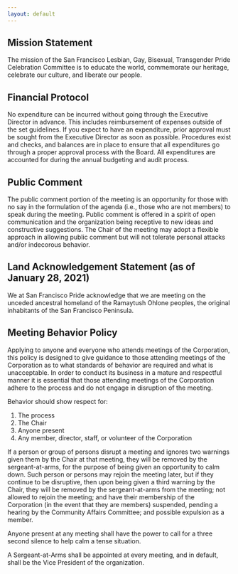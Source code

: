 ```yaml
---
layout: default
---
```


## Mission Statement

The mission of the San Francisco Lesbian, Gay, Bisexual, Transgender Pride Celebration Committee is to educate the world, commemorate our heritage, celebrate our culture, and liberate our people.

## Financial Protocol

No expenditure can be incurred without going through the Executive Director in advance. This includes reimbursement of expenses outside of the set guidelines. If you expect to have an expenditure, prior approval must be sought from  the Executive Director as soon as possible. Procedures exist and checks, and balances are in place to ensure that all expenditures go through a proper approval process with the Board. All expenditures are accounted for during the annual budgeting and audit process.

## Public Comment

The public comment portion of the meeting is an opportunity for those with no say in the formulation of the agenda (i.e., those who are not members) to speak during the meeting. Public comment is offered in a spirit of open communication and the organization being receptive to new ideas and constructive suggestions. 
The Chair of the meeting may adopt a flexible approach in allowing public comment but will not tolerate personal attacks and/or indecorous behavior.

## Land Acknowledgement Statement (as of January 28, 2021)

We at San Francisco Pride acknowledge that we are meeting on the unceded ancestral homeland of the Ramaytush Ohlone peoples, the original inhabitants of the San Francisco Peninsula.

## Meeting Behavior Policy

Applying to anyone and everyone who attends meetings of the Corporation, this policy is designed to give guidance to those attending meetings of the Corporation as to what standards of behavior are required and what is unacceptable.
In order to conduct its business in a mature and respectful manner it is essential that those attending meetings of the Corporation adhere to the process and do not engage in disruption of the meeting. 

Behavior should show respect for:

1. The process
2. The Chair
3. Anyone present
4. Any member, director, staff, or volunteer of the Corporation

If a person or group of persons disrupt a meeting and ignores two warnings given them by the Chair at that meeting, they will be removed by the sergeant-at-arms, for the purpose of being given an opportunity to calm down. 
Such person or persons may rejoin the meeting later, 
but if they continue to be disruptive, 
then upon being given a third warning by the Chair, 
they will be removed by the sergeant-at-arms from the meeting; not allowed to rejoin the meeting; 
and have their membership of the Corporation (in the event that they are members) suspended, 
pending a hearing by the Community Affairs Committee; and possible expulsion as a member.

Anyone present at any meeting shall have the power to call for a three second silence to help calm a tense situation.

A Sergeant-at-Arms shall be appointed at every meeting, and in default, shall be the Vice President of the organization.

